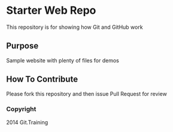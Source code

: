 # Starter Web Repo

This repository is for showing how Git and GitHub work

## Purpose

Sample website with plenty of files for demos

## How To Contribute

Please fork this repository and then issue Pull Request for review

### Copyright

2014 Git.Training
